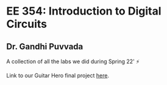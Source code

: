 # EE 354: Introduction to Digital Circuits

## Dr. Gandhi Puvvada

A collection of all the labs we did during Spring 22' ⚡

Link to our Guitar Hero final project [here](https://github.com/susantoscott/guitar-hero).
